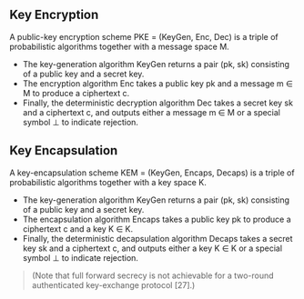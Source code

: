 

## Key Encryption

A public-key encryption scheme PKE = (KeyGen, Enc, Dec) is a triple of probabilistic algorithms together with a message space M. 

- The key-generation algorithm KeyGen returns a pair (pk, sk) consisting of a public key and a secret key. 
- The encryption algorithm Enc takes a public key pk and a message m ∈ M to produce a ciphertext c. 
- Finally, the deterministic decryption algorithm Dec takes a secret key sk and a ciphertext c, and outputs either a message m ∈ M or a special symbol ⊥ to indicate rejection.

## Key Encapsulation

A key-encapsulation scheme KEM = (KeyGen, Encaps, Decaps) is a triple of probabilistic algorithms together with a key space K. 

- The key-generation algorithm KeyGen returns a pair (pk, sk) consisting of a public key and a secret key. 
- The encapsulation algorithm Encaps takes a public key pk to produce a ciphertext c and a key K ∈ K. 
- Finally, the deterministic decapsulation algorithm Decaps takes a secret key sk and a ciphertext c, and outputs either a key K ∈ K or a special symbol ⊥ to indicate rejection.


> (Note that full forward secrecy is not achievable for a two-round authenticated key-exchange protocol [27].)